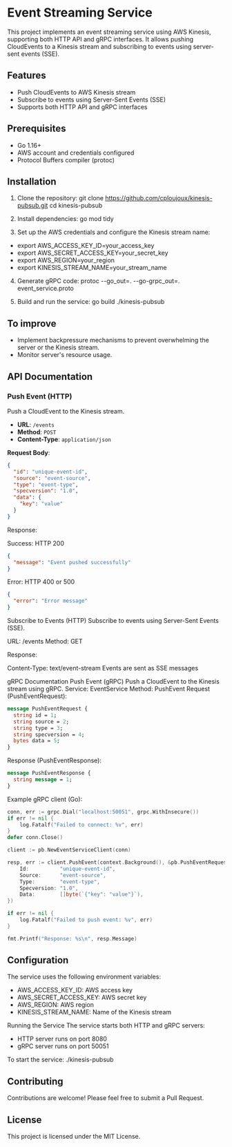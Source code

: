 # Event Streaming Service

This project implements an event streaming service using AWS Kinesis, supporting both HTTP API and gRPC interfaces. It allows pushing CloudEvents to a Kinesis stream and subscribing to events using server-sent events (SSE).

## Features

- Push CloudEvents to AWS Kinesis stream
- Subscribe to events using Server-Sent Events (SSE)
- Supports both HTTP API and gRPC interfaces

## Prerequisites

- Go 1.16+
- AWS account and credentials configured
- Protocol Buffers compiler (protoc)

## Installation

1. Clone the repository:
git clone https://github.com/cploujoux/kinesis-pubsub.git
cd kinesis-pubsub

2. Install dependencies:
go mod tidy

3. Set up the AWS credentials and configure the Kinesis stream name:
- export AWS_ACCESS_KEY_ID=your_access_key
- export AWS_SECRET_ACCESS_KEY=your_secret_key
- export AWS_REGION=your_region
- export KINESIS_STREAM_NAME=your_stream_name

4. Generate gRPC code:
protoc --go_out=. --go-grpc_out=. event_service.proto

5. Build and run the service:
go build
./kinesis-pubsub

## To improve
- Implement backpressure mechanisms to prevent overwhelming the server or the Kinesis stream.
- Monitor server's resource usage.

## API Documentation

### Push Event (HTTP)

Push a CloudEvent to the Kinesis stream.

- **URL**: `/events`
- **Method**: `POST`
- **Content-Type**: `application/json`

**Request Body**:
```json
{
  "id": "unique-event-id",
  "source": "event-source",
  "type": "event-type",
  "specversion": "1.0",
  "data": {
    "key": "value"
  }
}
```
Response:

Success: HTTP 200
```json
{
  "message": "Event pushed successfully"
}
```

Error: HTTP 400 or 500
```json
{
  "error": "Error message"
}
```

Subscribe to Events (HTTP)
Subscribe to events using Server-Sent Events (SSE).

URL: /events
Method: GET

Response:

Content-Type: text/event-stream
Events are sent as SSE messages

gRPC Documentation
Push Event (gRPC)
Push a CloudEvent to the Kinesis stream using gRPC.
Service: EventService
Method: PushEvent
Request (PushEventRequest):
```protobuf
message PushEventRequest {
  string id = 1;
  string source = 2;
  string type = 3;
  string specversion = 4;
  bytes data = 5;
}
```
Response (PushEventResponse):
```protobuf
message PushEventResponse {
  string message = 1;
}
```

Example gRPC client (Go):
```go
conn, err := grpc.Dial("localhost:50051", grpc.WithInsecure())
if err != nil {
    log.Fatalf("Failed to connect: %v", err)
}
defer conn.Close()

client := pb.NewEventServiceClient(conn)

resp, err := client.PushEvent(context.Background(), &pb.PushEventRequest{
    Id:          "unique-event-id",
    Source:      "event-source",
    Type:        "event-type",
    Specversion: "1.0",
    Data:        []byte(`{"key": "value"}`),
})

if err != nil {
    log.Fatalf("Failed to push event: %v", err)
}

fmt.Printf("Response: %s\n", resp.Message)
```

## Configuration

The service uses the following environment variables:

- AWS_ACCESS_KEY_ID: AWS access key
- AWS_SECRET_ACCESS_KEY: AWS secret key
- AWS_REGION: AWS region
- KINESIS_STREAM_NAME: Name of the Kinesis stream

Running the Service
The service starts both HTTP and gRPC servers:

- HTTP server runs on port 8080
- gRPC server runs on port 50051

To start the service:
./kinesis-pubsub


## Contributing

Contributions are welcome! Please feel free to submit a Pull Request.

## License
This project is licensed under the MIT License.